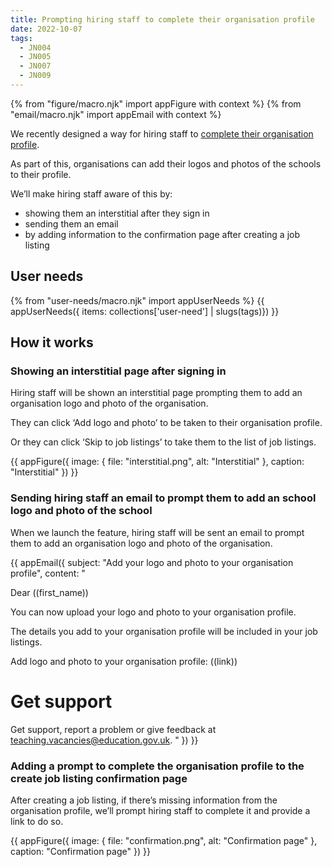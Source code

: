 ```yaml
---
title: Prompting hiring staff to complete their organisation profile
date: 2022-10-07
tags:
  - JN004
  - JN005
  - JN007
  - JN009
---
```


{% from "figure/macro.njk" import appFigure with context %}
{% from "email/macro.njk" import appEmail with context %}

We recently designed a way for hiring staff to [complete their organisation profile](/creating-an-organisation-profile).

As part of this, organisations can add their logos and photos of the schools to their profile.

We’ll make hiring staff aware of this by:

- showing them an interstitial after they sign in
- sending them an email
- by adding information to the confirmation page after creating a job listing

## User needs

{% from "user-needs/macro.njk" import appUserNeeds %}
{{ appUserNeeds({ items: collections['user-need'] | slugs(tags)}) }}

## How it works

### Showing an interstitial page after signing in

Hiring staff will be shown an interstitial page prompting them to add an organisation logo and photo of the organisation.

They can click ‘Add logo and photo’ to be taken to their organisation profile.

Or they can click ‘Skip to job listings’ to take them to the list of job listings.

{{ appFigure({
  image: {
    file: "interstitial.png",
    alt: "Interstitial"
  },
  caption: "Interstitial"
}) }}

### Sending hiring staff an email to prompt them to add an school logo and photo of the school

When we launch the feature, hiring staff will be sent an email to prompt them to add an organisation logo and photo of the organisation.

<!-- markdownlint-disable MD025 MD001 -->
{{ appEmail({
  subject: "Add your logo and photo to your organisation profile",
  content: "

Dear ((first_name))

You can now upload your logo and photo to your organisation profile.

The details you add to your organisation profile will be included in your job listings.

Add logo and photo to your organisation profile:
((link))

# Get support

Get support, report a problem or give feedback at [teaching.vacancies@education.gov.uk](mailto:teaching.vacancies@education.gov.uk).
  "
}) }}

### Adding a prompt to complete the organisation profile to the create job listing confirmation page

After creating a job listing, if there’s missing information from the organisation profile, we’ll prompt hiring staff to complete it and provide a link to do so.

{{ appFigure({
  image: {
    file: "confirmation.png",
    alt: "Confirmation page"
  },
  caption: "Confirmation page"
}) }}
